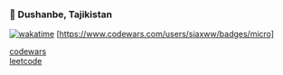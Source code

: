 ### 📍 Dushanbe, Tajikistan


[![wakatime](https://wakatime.com/badge/user/e6882179-3901-4bd2-9071-af0ff5b3a292.svg)](https://wakatime.com/@e6882179-3901-4bd2-9071-af0ff5b3a292)
[https://www.codewars.com/users/siaxww/badges/micro]

[codewars](https://www.codewars.com/users/siaxww) 
<br/>
[leetcode](https://leetcode.com/scriptttttttt/)
